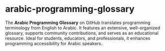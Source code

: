 # arabic-programming-glossary
The **Arabic Programming Glossary** on GitHub translates programming terminology from English to Arabic. It features an extensive, well-organized glossary, supports community contributions, and serves as an educational resource. Ideal for students, educators, and professionals, it enhances programming accessibility for Arabic speakers.

